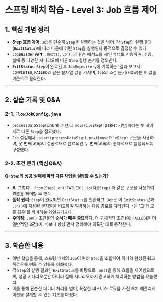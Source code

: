 # 스프링 배치 학습 - Level 3: Job 흐름 제어

## 1. 핵심 개념 정리
- **Step 흐름 제어**: `Job`은 단순히 `Step`을 실행하는 것을 넘어, 각 `Step`의 실행 결과(**`ExitStatus`**)에 따라 다음에 어떤 `Step`을 실행할지 동적으로 결정할 수 있다.
- **`JobBuilder` API**: `.next()`, `.on()`과 같은 메서드를 체인 형태로 사용하여, 성공, 실패 등 다양한 시나리오에 따른 `Step` 실행 순서를 정의한다.
- **`ExitStatus`**: `Step`이 완료된 후 `JobRepository`에 기록하는 '결과 보고서'. `COMPLETED`, `FAILED`와 같은 문자열 값을 가지며, `Job`의 조건 분기(Flow)는 이 값을 기준으로 동작한다.

---
## 2. 실습 기록 및 Q&A

### 2-1. `FlowJobConfig.java`
- `processDataStep`(Chunk 기반)과 `moveFileStep`(Tasklet 기반)이라는 두 개의 서로 다른 `Step`을 정의했다.
- `Job` 설정에서 `.start(processDataStep).next(moveFileStep)` 구문을 사용하여, 첫 번째 Step이 성공적으로 완료되면 두 번째 Step이 순차적으로 실행되도록 구성했다.

### 2-2. 조건 분기 (핵심 Q&A)

#### Q: `Step`의 성공/실패에 따라 다른 작업을 실행할 수 있는가?
- **A**: 그렇다. `.from(Step).on("FAILED").to(다른Step)` 과 같은 구문을 사용하여 흐름을 제어할 수 있다.
- **동작 원리**: `Step`이 완료되면 `ExitStatus`를 반환하고, `Job`은 이 `ExitStatus` 값과 `.on()`에 지정된 문자열을 비교하여 일치하는 다음 경로를 따라간다. `*`는 '그 외 모든 경우'를 의미하는 와일드카드다.
- **주의점**: `.on()` 조건문의 **순서가 매우 중요**하다. 더 구체적인 조건(예: `FAILED`)을 더 일반적인 조건(예: `*`)보다 항상 먼저 정의해야 의도한 대로 동작한다.

---
## 3. 학습한 내용
- 이번 학습을 통해, 스프링 배치의 `Job`이 여러 `Step`을 조합하여 하나의 완성된 워크플로우를 만들 수 있음을 이해했다.
- 각 `Step`의 실행 결과인 `ExitStatus`를 바탕으로 `.on()`을 통해 흐름을 제어함으로써, 성공 시나리오뿐만 아니라 실패 시나리오까지 견고하게 처리하는 방법을 학습했다.
- 이를 통해 단순한 데이터 처리를 넘어, 복잡한 비즈니스 로직을 가진 배치 애플리케이션을 설계할 수 있는 기초를 다졌다.